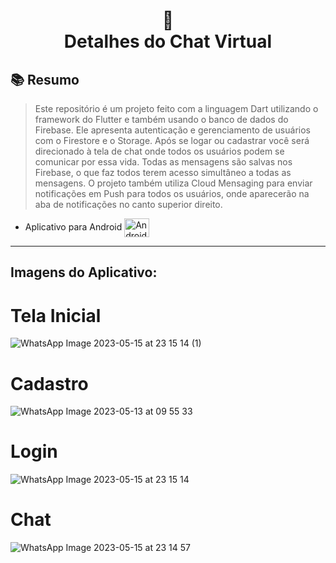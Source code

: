 <h1 align="center">
📱<br>Detalhes do Chat Virtual
</h1>

## 📚 Resumo

> Este repositório é um projeto feito com a linguagem Dart utilizando o framework do Flutter e também usando o banco de dados do Firebase. Ele apresenta autenticação e gerenciamento de usuários com o Firestore e o Storage. Após se logar ou cadastrar você será direcionado à tela de chat onde todos os usuários podem se comunicar por essa vida. Todas as mensagens são salvas nos Firebase, o que faz todos terem acesso simultâneo a todas as mensagens. O projeto também utiliza Cloud Mensaging para enviar notificações em Push para todos os usuários, onde aparecerão na aba de notificações no canto superior direito.

- Aplicativo para Android <img align="center" alt="Android" height="30" width="40" src="https://cdn-icons-png.flaticon.com/512/174/174836.png">


---

## Imagens do Aplicativo:

# Tela Inicial
![WhatsApp Image 2023-05-15 at 23 15 14 (1)](https://github.com/MateusMaccos/chat_flutter/assets/75508372/e27ca094-6b3f-45a0-bcfa-b99c34652629)

# Cadastro
![WhatsApp Image 2023-05-13 at 09 55 33](https://github.com/MateusMaccos/chat_flutter/assets/75508372/19a4b7ca-daa4-426e-939c-d012b8923318)

# Login
![WhatsApp Image 2023-05-15 at 23 15 14](https://github.com/MateusMaccos/chat_flutter/assets/75508372/e4c122b2-72a7-4b04-b2fd-d7961417b787)

# Chat
![WhatsApp Image 2023-05-15 at 23 14 57](https://github.com/MateusMaccos/chat_flutter/assets/75508372/618b0f3e-77ed-4291-aaf5-9b8841286a6a)

